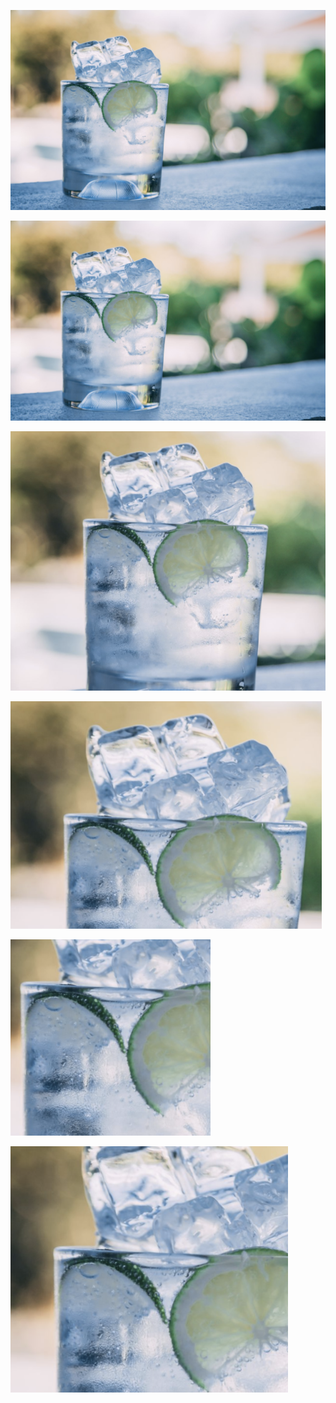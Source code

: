 
![](../images/2022-12-7-1670375380791.png)


![](../images/2022-12-7-1670375694819.png)

![](../images/2022-12-7-1670375855161.png)

![](../images/2022-12-7-1670375945956.png)

![](../images/2022-12-7-1670376626459.png)

![](../images/2022-12-7-1670379699735.png)